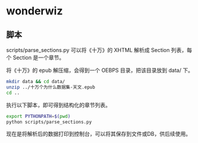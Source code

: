 # wonderwiz

## 脚本

scripts/parse_sections.py 可以将《十万》的 XHTML 解析成 Section 列表，每个 Section 是一个章节。

将《十万》的 epub 解压缩，会得到一个 OEBPS 目录，把该目录放到 data/ 下。

```bash
mkdir data && cd data/
unzip ../十万个为什么数据集-天文.epub
cd ..
```

执行以下脚本，即可得到结构化的章节列表。

```bash
export PYTHONPATH=$(pwd)
python scripts/parse_sections.py
```

现在是将解析后的数据打印到控制台，可以将其保存到文件或DB，供后续使用。
